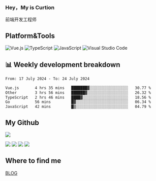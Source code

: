 ### Hey，My is Curtion
前端开发工程师
## Platform&Tools

![Vue.js](https://img.shields.io/badge/-Vue.js-4FC08D?style=flat-square&logo=Vue.js&logoColor=white)
![TypeScript](https://img.shields.io/badge/-TypeScript-007ACC?style=flat-square&logo=typescript&logoColor=white)
![JavaScript](https://img.shields.io/badge/-JavaScript-F7DF1E?style=flat-square&logo=javascript&logoColor=black)
![Visual Studio Code](https://img.shields.io/badge/-VSCode-007ACC?style=flat-square&logo=Visual-Studio-Code&logoColor=white)

## 📊 Weekly development breakdown

<!--START_SECTION:waka-->

```txt
From: 17 July 2024 - To: 24 July 2024

Vue.js       4 hrs 35 mins   ███████▓░░░░░░░░░░░░░░░░░   30.77 %
Other        3 hrs 56 mins   ██████▓░░░░░░░░░░░░░░░░░░   26.32 %
TypeScript   2 hrs 46 mins   ████▓░░░░░░░░░░░░░░░░░░░░   18.56 %
Go           56 mins         █▓░░░░░░░░░░░░░░░░░░░░░░░   06.34 %
JavaScript   42 mins         █▒░░░░░░░░░░░░░░░░░░░░░░░   04.79 %
```

<!--END_SECTION:waka-->

## My Github

![](http://github-profile-summary-cards.vercel.app/api/cards/profile-details?username=curtion&theme=nord_bright)

![](http://github-profile-summary-cards.vercel.app/api/cards/stats?username=curtion&theme=nord_bright)
![](http://github-profile-summary-cards.vercel.app/api/cards/productive-time?username=curtion&theme=nord_bright&utcOffset=8)
![](http://github-profile-summary-cards.vercel.app/api/cards/repos-per-language?username=curtion&theme=nord_bright)
![](http://github-profile-summary-cards.vercel.app/api/cards/most-commit-language?username=curtion&theme=nord_bright)

## Where to find me

[BLOG](https://blog.3gxk.net)
